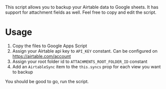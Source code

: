 This script allows you to backup your Airtable data to Google sheets. It has support for attachment fields as well.
Feel free to copy and edit the script.
# Usage

1. Copy the files to Google Apps Script
2. Assign your Airtable api key to `API_KEY` constant. Can be configured on https://airtable.com/account
3. Assign your root folder id to `ATTACHMENTS_ROOT_FOLDER_ID` constant
4. Add an `AirtableSync` item to the `this.syncs` prop for each view you want to backup

You should be good to go, run the script.
